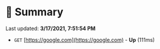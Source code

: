 # 📖 Summary
Last updated: **3/17/2021, 7:51:54 PM**

- `GET` [https://google.com](https://google.com) - **Up** (111ms)
